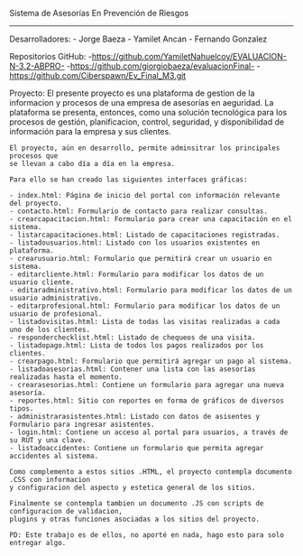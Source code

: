 Sistema de Asesorías En Prevención de Riesgos
*********************************************


Desarrolladores:
    - Jorge Baeza
    - Yamilet Ancan
    - Fernando Gonzalez 

Repositorios GitHub: 
-https://github.com/YamiletNahuelcoy/EVALUACION-N-3.2-ABPRO-
-https://github.com/giorgiobaeza/evaluacionFinal-
-https://github.com/Ciberspawn/Ev_Final_M3.git


Proyecto:
    El presente proyecto es una plataforma de gestion de la informacion y procesos
    de una empresa de asesorías en aeguridad.
    La plataforma se presenta, entonces, como una solución tecnológica para los 
    procesos de gestión, planificacion, control,  seguridad, y disponibilidad de 
    información para la empresa y sus clientes. 
    
    El proyecto, aún en desarrollo, permite adminsitrar los principales procesos que 
    se llevan a cabo día a día en la empresa.

    Para ello se han creado las siguientes interfaces gráficas:

    - index.html: Página de inicio del portal con información relevante del proyecto.
    - contacto.html: Formulario de contacto para realizar consultas.
    - crearcapacitacion.html: Formulario para crear una capacitación en el sistema.
    - listarcapacitaciones.html: Listado de capacitaciones registradas.
    - listadousuarios.html: Listado con los usuarios existentes en plataforma.
    - crearusuario.html: Formulario que permitirá crear un usuario en sistema.
    - editarcliente.html: Formulario para modificar los datos de un usuario cliente.
    - editaradministrativo.html: Formulario para modificar los datos de un usuario administrativo.
    - editarprofesional.html: Formulario para modificar los datos de un usuario de profesional.
    - listadovisitas.html: Lista de todas las visitas realizadas a cada uno de los clientes.
    - responderchecklist.html: Listado de chequeos de una visita.
    - listadopago.html: Lista de todos los pagos realizados por los clientes.
    - crearpago.html: Formulario que permitirá agregar un pago al sistema.
    - listadoasesorias.html: Contener una lista con las asesorías realizadas hasta el momento.
    - crearasesorias.html: Contiene un formulario para agregar una nueva asesoría.
    - reportes.html: Sitio con reportes en forma de gráficos de diversos tipos.
    - administrarasistentes.html: Listado con datos de asisentes y Formulario para ingresar asistentes.
    - login.html: Contiene un acceso al portal para usuarios, a través de su RUT y una clave.
    - listadoaccidentes: Contiene un formulario que permita agregar accidentes al sistema.

    Como complemento a estos sitios .HTML, el proyecto contempla documento .CSS con informacion 
    y configuracion del aspecto y estetica general de los sitios.

    Finalmente se contempla tambien un documento .JS con scripts de configuracion de validacion,
    plugins y otras funciones asociadas a los sitios del proyecto. 
    
    PD: Este trabajo es de ellos, no aporté en nada, hago esto para solo entregar algo.

